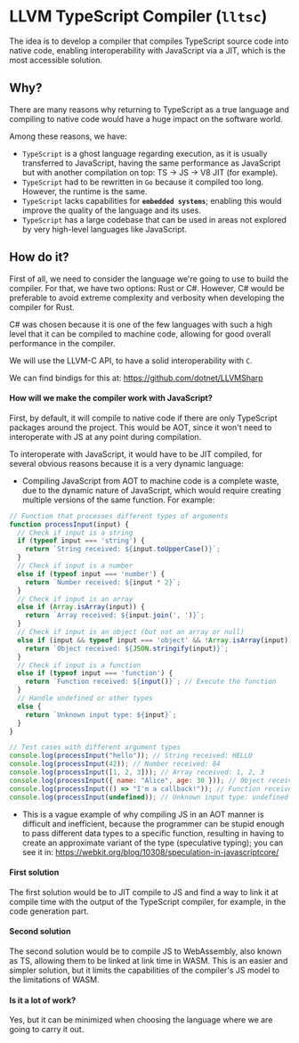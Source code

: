 # LLVM TypeScript Compiler (``lltsc``)

The idea is to develop a compiler that compiles TypeScript source code into native code, enabling interoperability with JavaScript via a JIT, which is the most accessible solution.

## Why?

There are many reasons why returning to TypeScript as a true language and compiling to native code would have a huge impact on the software world.

Among these reasons, we have:

- ``TypeScript`` is a ghost language regarding execution, as it is usually transferred to JavaScript, having the same performance as JavaScript but with another compilation on top: TS -> JS -> V8 JIT (for example).
- ``TypeScript`` had to be rewritten in ``Go`` because it compiled too long. However, the runtime is the same.
- ``TypeScript`` lacks capabilities for __``embedded systems``__; enabling this would improve the quality of the language and its uses.
- ``TypeScript`` has a large codebase that can be used in areas not explored by very high-level languages ​​like JavaScript.

## How do it?

First of all, we need to consider the language we're going to use to build the compiler. For that, we have two options: Rust or C#. However, C# would be preferable to avoid extreme complexity and verbosity when developing the compiler for Rust.

C# was chosen because it is one of the few languages ​​with such a high level that it can be compiled to machine code, allowing for good overall performance in the compiler.

We will use the LLVM-C API, to have a solid interoperability with ``C``.

We can find bindigs for this at: https://github.com/dotnet/LLVMSharp

#### How will we make the compiler work with JavaScript?

First, by default, it will compile to native code if there are only TypeScript packages around the project. This would be AOT, since it won't need to interoperate with JS at any point during compilation.

To interoperate with JavaScript, it would have to be JIT compiled, for several obvious reasons because it is a very dynamic language:

- Compiling JavaScript from AOT to machine code is a complete waste, due to the dynamic nature of JavaScript, which would require creating multiple versions of the same function. For example:

```js
// Function that processes different types of arguments
function processInput(input) {
  // Check if input is a string
  if (typeof input === 'string') {
    return `String received: ${input.toUpperCase()}`;
  }
  // Check if input is a number
  else if (typeof input === 'number') {
    return `Number received: ${input * 2}`;
  }
  // Check if input is an array
  else if (Array.isArray(input)) {
    return `Array received: ${input.join(', ')}`;
  }
  // Check if input is an object (but not an array or null)
  else if (input && typeof input === 'object' && !Array.isArray(input)) {
    return `Object received: ${JSON.stringify(input)}`;
  }
  // Check if input is a function
  else if (typeof input === 'function') {
    return `Function received: ${input()}`; // Execute the function
  }
  // Handle undefined or other types
  else {
    return `Unknown input type: ${input}`;
  }
}

// Test cases with different argument types
console.log(processInput("hello")); // String received: HELLO
console.log(processInput(42)); // Number received: 84
console.log(processInput([1, 2, 3])); // Array received: 1, 2, 3
console.log(processInput({ name: "Alice", age: 30 })); // Object received: {"name":"Alice","age":30}
console.log(processInput(() => "I'm a callback!")); // Function received: I'm a callback!
console.log(processInput(undefined)); // Unknown input type: undefined
```

- This is a vague example of why compiling JS in an AOT manner is difficult and inefficient, because the programmer can be stupid enough to pass different data types to a specific function, resulting in having to create an approximate variant of the type (speculative typing); you can see it in: https://webkit.org/blog/10308/speculation-in-javascriptcore/

#### First solution

The first solution would be to JIT compile to JS and find a way to link it at compile time with the output of the TypeScript compiler, for example, in the code generation part.

#### Second solution

The second solution would be to compile JS to WebAssembly, also known as TS, allowing them to be linked at link time in WASM. This is an easier and simpler solution, but it limits the capabilities of the compiler's JS model to the limitations of WASM.

#### Is it a lot of work?

Yes, but it can be minimized when choosing the language where we are going to carry it out.
